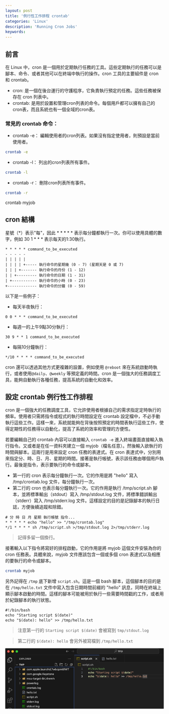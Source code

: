 ```yaml
---
layout: post
title: '例行性工作排程 crontab'
categories: 'Linux'
description: 'Running Cron Jobs'
keywords: 
---
```


## 前言
在 Linux 中，cron 是一個用於定期執行任務的工具。這些定期執行的任務可以是腳本、命令、或者其他可以在終端中執行的操作。cron 工具的主要組件是 cron 和 crontab。

- cron: 是一個在後台運行的守護程序，它負責執行預定的任務。這些任務被保存在 cron 列表中。
- crontab: 是用於設置和管理cron列表的命令。每個用戶都可以擁有自己的cron表，而且系統也有一個全域的cron表。

### 常見的 crontab 命令：
- crontab -e： 編輯使用者的cron列表。如果沒有指定使用者，則預設是當前使用者。

```sh
crontab -e
```

- crontab -l： 列出的cron列表所有事件。

```sh
crontab -l
```

- crontab -r： 刪除cron列表所有事件。

```sh
crontab -r
```

crontab myjob

## cron 結構
星號（*）表示"每"，因此 * * * * * 表示每分鐘都執行一次。你可以使用具體的數字，例如 30 1 * * * 表示每天的1:30執行。

```
* * * * * command_to_be_executed
- - - - -
| | | | |
| | | | +----- 執行命令的星期幾 (0 - 7) (星期天是 0 或 7)
| | | +------- 執行命令的月份 (1 - 12)
| | +--------- 執行命令的日期 (1 - 31)
| +----------- 執行命令的小時 (0 - 23)
+------------- 執行命令的分鐘 (0 - 59)
```

以下是一些例子：

- 每天半夜執行：
```
0 0 * * * command_to_be_executed
```

- 每週一的上午9點30分執行：
```
30 9 * * 1 command_to_be_executed
```

- 每隔10分鐘執行：
```
*/10 * * * * command_to_be_executed
```

cron 還可以透過其他方式更複雜的設置，例如使用 `@reboot` 來在系統啟動時執行，或者使用`@daily`、`@weekly` 等預定義的時間。cron 是一個強大的任務調度工具，能夠自動執行各種任務，提高系統的自動化和效率。


## 設定 crontab 例行性工作排程
cron 是一個強大的任務調度工具，它允許使用者根據自己的需求指定定時執行的頻率。使用者只需將指令或程式的執行時間設定在 crontab 設定檔中，不必手動執行這些工作。這樣一來，系統就能夠在背後按照預定的時間表執行這些工作，使得定期性的任務得以自動化，提高了系統的效率和管理的方便性。

若要編輯自己的 crontab 內容可以直接輸入 `crontab -e` 進入終端畫面直接輸入執行指令。又或者是在任一資料夾建立一個 myjob（檔名任意）。然後輸入欲執行的時間與腳本。這兩行是用來設定 cron 任務的表達式。在 cron 表達式中，分別用來指定分、時、日、月、星期的時間。接著是執行帳號，表示該任務由哪個用戶執行。最後是指令，表示要執行的命令或腳本。

- 第一行的 cron 表示每分鐘執行一次。它的作用是將 "hello" 寫入 /tmp/crontab.log 文件，每分鐘執行一次。
- 第二行的 cron 也表示每分鐘執行一次。它的作用是執行 /tmp/script.sh 腳本，並將標準輸出（stdout）寫入 /tmp/stdout.log 文件，將標準錯誤輸出（stderr）寫入 /tmp/stderr.log 文件。這樣設定的目的是記錄腳本的執行日誌，方便後續追蹤和除錯。

```
# 分 時 日 月 星期 執行帳號 指令...
* * * * * echo "hello" >> "/tmp/crontab.log"
*/1 * * * * sh /tmp/script.sh >/tmp/stdout.log 2>/tmp/stderr.log

```

> 記得多留一個換行。

接著輸入以下指令將寫好的排程啟動，它的作用是將 myjob 這個文件安裝為你的 cron 任務表。具體來說，myjob 文件應該包含一個或多個 cron 表達式以及相應的要執行的命令或腳本。

```sh
crontab myjob
```

另外記得在 `/tmp` 底下新增 `script.sh`。這是一個 bash 腳本，這個腳本的目的是在 `/tmp/hello.txt` 文件中寫入包含日期時間前綴的 "hello" 訊息，同時在終端上顯示腳本啟動的時間。這樣的腳本可能被用於執行一些需要時間戳的工作，或者用於紀錄腳本的執行狀態。

```
#!/bin/bash
echo "Starting script $(date)"
echo "$(date): hello" >> /tmp/hello.txt
```

> 注意第一行的 `Starting script $(date)` 會被寫到 `tmp/stdout.log`

> 第二行的 `$(date): hello` 會另外被寫檔到 `/tmp/hello.txt`

![](/images/posts/linux/2023/img1121119-1.png)

